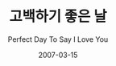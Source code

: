 ---
title: "고백하기 좋은 날"
subtitle: "Perfect Day To Say I Love You"
description: "正規 1 輯"
icon: "library_music"
weight: 100
date: 2007-03-15
images: ["/docs/r1-perfect-day-to-say-i-love-you/perfect-day-to-say-i-love-you.jpg"]
---